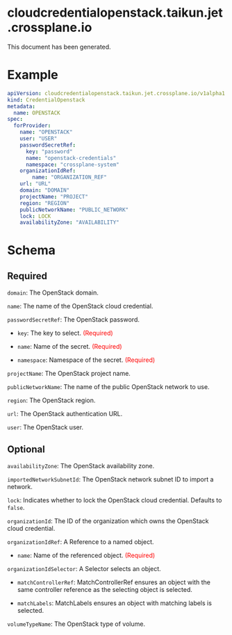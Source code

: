 
cloudcredentialopenstack.taikun.jet.crossplane.io
=================================================


This document has been generated.
  

# Example


```yaml
apiVersion: cloudcredentialopenstack.taikun.jet.crossplane.io/v1alpha1
kind: CredentialOpenstack
metadata:
  name: OPENSTACK
spec:
  forProvider:
    name: "OPENSTACK"
    user: "USER"
    passwordSecretRef:
      key: "password"
      name: "openstack-credentials"
      namespace: "crossplane-system"
    organizationIdRef:
        name: "ORGANIZATION_REF"
    url: "URL"
    domain: "DOMAIN"
    projectName: "PROJECT"
    region: "REGION"
    publicNetworkName: "PUBLIC_NETWORK"
    lock: LOCK
    availabilityZone: "AVAILABILITY"
```  

# Schema
  

## Required
  
`domain`: The OpenStack domain.
  
`name`: The name of the OpenStack cloud credential.
  
`passwordSecretRef`: The OpenStack password.

* `key`: The key to select.<font color="red"> (Required)</font>  

* `name`: Name of the secret.<font color="red"> (Required)</font>  

* `namespace`: Namespace of the secret.<font color="red"> (Required)</font>  
  
`projectName`: The OpenStack project name.
  
`publicNetworkName`: The name of the public OpenStack network to use.
  
`region`: The OpenStack region.
  
`url`: The OpenStack authentication URL.
  
`user`: The OpenStack user.
  

## Optional
  
`availabilityZone`: The OpenStack availability zone.
  
`importedNetworkSubnetId`: The OpenStack network subnet ID to import a network.
  
`lock`: Indicates whether to lock the OpenStack cloud credential. Defaults to `false`.
  
`organizationId`: The ID of the organization which owns the OpenStack cloud credential.
  
`organizationIdRef`: A Reference to a named object.

* `name`: Name of the referenced object.<font color="red"> (Required)</font>  
  
`organizationIdSelector`: A Selector selects an object.

* `matchControllerRef`: MatchControllerRef ensures an object with the same controller reference as the selecting object is selected.  

* `matchLabels`: MatchLabels ensures an object with matching labels is selected.  
  
`volumeTypeName`: The OpenStack type of volume.
  
